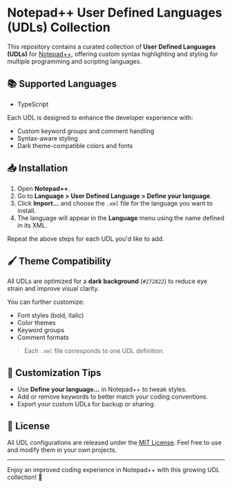 # Notepad++ User Defined Languages (UDLs) Collection

This repository contains a curated collection of **User Defined Languages (UDLs)** for [Notepad++](https://notepad-plus-plus.org/), offering custom syntax highlighting and styling for multiple programming and scripting languages.

## 📚 Supported Languages

- TypeScript

Each UDL is designed to enhance the developer experience with:
- Custom keyword groups and comment handling
- Syntax-aware styling
- Dark theme-compatible colors and fonts

## 📥 Installation

1. Open **Notepad++**.
2. Go to **Language > User Defined Language > Define your language**.
3. Click **Import...** and choose the `.xml` file for the language you want to install.
4. The language will appear in the **Language** menu using the name defined in its XML.

Repeat the above steps for each UDL you'd like to add.

## 🖌️ Theme Compatibility

All UDLs are optimized for a **dark background** (`#272822`) to reduce eye strain and improve visual clarity.

You can further customize:
- Font styles (bold, italic)
- Color themes
- Keyword groups
- Comment formats

> Each `.xml` file corresponds to one UDL definition.

## 🧩 Customization Tips

- Use **Define your language...** in Notepad++ to tweak styles.
- Add or remove keywords to better match your coding conventions.
- Export your custom UDLs for backup or sharing.

## 📄 License

All UDL configurations are released under the [MIT License](LICENSE). Feel free to use and modify them in your own projects.

---

Enjoy an improved coding experience in Notepad++ with this growing UDL collection! 🚀
